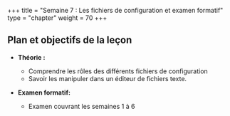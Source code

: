 +++
title = "Semaine 7 : Les fichiers de configuration et examen formatif"
type = "chapter"
weight = 70
+++

## Plan et objectifs de la leçon

- **Théorie :**
  - Comprendre les rôles des différents fichiers de configuration
  - Savoir les manipuler dans un éditeur de fichiers texte.

- **Examen formatif:**
  - Examen couvrant les semaines 1 à 6